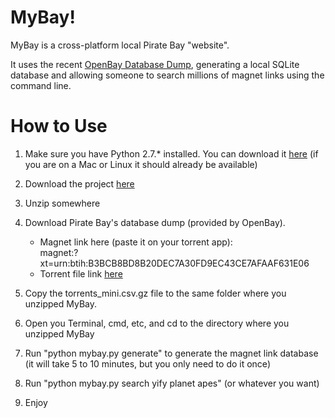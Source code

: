 MyBay!
====

MyBay is a cross-platform local Pirate Bay "website".

It uses the recent [OpenBay Database Dump](http://openbay.isohunt.to/), generating a local SQLite database and allowing someone to search millions of magnet links using the command line.

How to Use
====

1. Make sure you have Python 2.7.* installed. You can download it [here](https://www.python.org/downloads/) (if you are on a Mac or Linux it
   should already be available)

2. Download the project [here](https://github.com/mybay/mybay/archive/master.zip)

3. Unzip somewhere

5. Download Pirate Bay's database dump (provided by OpenBay). 
   - Magnet link here (paste it on your torrent app):<br>
     magnet:?xt=urn:btih:B3BCB8BD8B20DEC7A30FD9EC43CE7AFAAF631E06
   - Torrent file link [here](http://openbay.isohunt.to/files/openbay-db-dump.torrent)

6. Copy the torrents_mini.csv.gz file to the same folder where you unzipped MyBay.

7. Open you Terminal, cmd, etc, and cd to the directory where you unzipped MyBay

8. Run "python mybay.py generate" to generate the magnet link database (it will take 5 to 10 minutes, but you only need to do it once)

9. Run "python mybay.py search yify planet apes" (or whatever you want)

10. Enjoy

